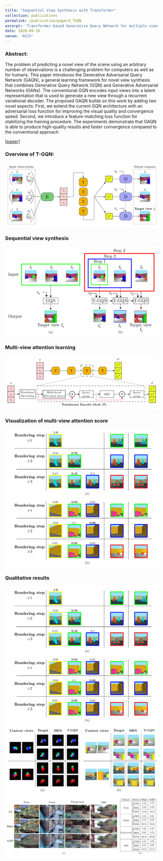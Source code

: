 ```yaml
---
title: "Sequential View Synthesis with Transformer"
collection: publications
permalink: /publication/paper4_TGQN
excerpt: 'Transformer-based Generative Query Network for multiple view synthesis.'
date: 2020-09-20
venue: 'ACCV'
---
```

### Abstract:
The problem of predicting a novel view of the scene using an arbitrary number of observations is a challenging problem for computers as well as for humans. This paper introduces the Generative Adversarial Query Network (GAQN), a general learning framework for novel view synthesis that combines Generative Query Network (GQN) and Generative Adversarial Networks (GANs). The conventional GQN encodes input views into a latent representation that is used to generate a new view through a recurrent variational decoder. The proposed GAQN builds on this work by adding two novel aspects: First, we extend the current GQN architecture with an adversarial loss function for improving the visual quality and convergence speed. Second, we introduce a feature-matching loss function for stabilizing the training procedure. The experiments demonstrate that GAQN is able to produce high-quality results and faster convergence compared to the conventional approach

[[paper]](https://openaccess.thecvf.com/content/ACCV2020/html/Nguyen-Ha_Sequential_View_Synthesis_with_Transformer_ACCV_2020_paper.html)

### Overview of T-GQN: 
![](../images/TGQN/1.png)

### Sequential view synthesis
![](../images/TGQN/2.png)

### Multi-view attention learning 
![](../images/TGQN/3.png)

### Visualization of multi-view attention score 
![](../images/TGQN/4.png)

### Qualitative results 
![](../images/TGQN/4.png)
![](../images/TGQN/5.png)
![](../images/TGQN/6.png)